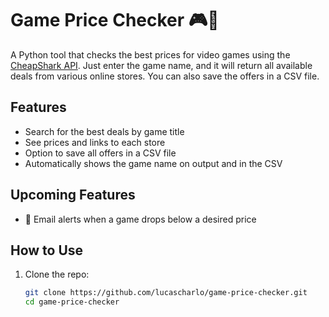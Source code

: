 # Game Price Checker 🎮💸

A Python tool that checks the best prices for video games using the [CheapShark API](https://apidocs.cheapshark.com/). Just enter the game name, and it will return all available deals from various online stores. You can also save the offers in a CSV file.

## Features

- Search for the best deals by game title
- See prices and links to each store
- Option to save all offers in a CSV file
- Automatically shows the game name on output and in the CSV

## Upcoming Features

- 🔔 Email alerts when a game drops below a desired price

## How to Use

1. Clone the repo:
   ```bash
   git clone https://github.com/lucascharlo/game-price-checker.git
   cd game-price-checker
